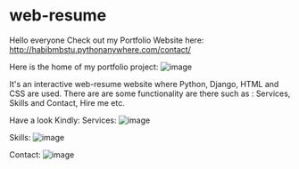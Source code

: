 # web-resume
Hello everyone
Check out my Portfolio Website here: http://habibmbstu.pythonanywhere.com/contact/

Here is the home of my portfolio project:
![image](https://user-images.githubusercontent.com/39822204/236418023-fa44048c-4438-4681-9fa0-29cd62911467.png)

It's an interactive web-resume website where Python, Django, HTML and CSS are used. There are are some functionality are there such as : 
Services, Skills and Contact, Hire me etc.

Have a look Kindly:
Services:
![image](https://user-images.githubusercontent.com/39822204/236418590-2d80d28b-8fab-4efd-985f-f53e9f4fb241.png)

Skills:
![image](https://user-images.githubusercontent.com/39822204/236418753-3d75c9d3-c012-4130-8784-ab92b5edd050.png)

Contact:
![image](https://user-images.githubusercontent.com/39822204/236418865-14a81a2b-8781-4582-9944-91a2a26d9dfc.png)




